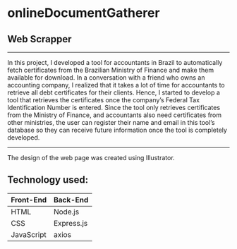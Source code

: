 # onlineDocumentGatherer
## Web Scrapper 
<hr>
In this project, I developed a tool for accountants in Brazil to automatically fetch certificates from the Brazilian Ministry of Finance and make them available for download. In a conversation with a friend who owns an accounting company, I realized that it takes a lot of time for accountants to retrieve all debt certificates for their clients. Hence, I started to develop a tool that retrieves the certificates once the company’s Federal Tax Identification Number is entered. Since the tool only retrieves certificates from the Ministry of Finance, and accountants also need certificates from other ministries, the user can register their name and email in this tool’s database so they can receive future information once the tool is completely developed.
<hr>
The design of the web page was created using Illustrator. 

## Technology used: 
Front-End|Back-End
---------|--------
HTML | Node.js|playwright
CSS | Express.js|MongoDB
JavaScript |axios|

